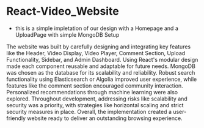 # React-Video_Website

* this is a simple impletation of our design with a Homepage and a UploadPage with simple MongoDB Setup

The website was built by carefully designing and integrating key features like the Header, Video Display, Video Player, Comment Section, Upload Functionality, Sidebar, and Admin Dashboard. Using React's modular design made each component reusable and adaptable for future needs. MongoDB was chosen as the database for its scalability and reliability. Robust search functionality using Elasticsearch or Algolia improved user experience, while features like the comment section encouraged community interaction. Personalized recommendations through machine learning were also explored. Throughout development, addressing risks like scalability and security was a priority, with strategies like horizontal scaling and strict security measures in place. Overall, the implementation created a user-friendly website ready to deliver an outstanding browsing experience.
